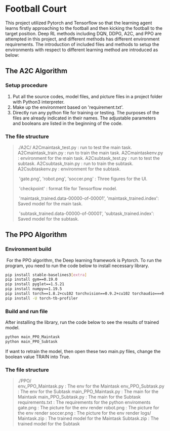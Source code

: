 # Football Court

This project utilized Pytorch and Tensorflow so that the learning agent learns firstly approaching to the football and then kicking the football to the target position. Deep RL methods including DQN, DDPG, A2C, and PPO are attempted in this project, and different methods has different environment requirements. The introduction of included files and methods to setup the environments with respect to different learning method are introduced as below:

## The A2C Algorithm

### Setup procedure

1. Put all the source codes, model files, and picture files in a project folder with Python3 interpreter.
2. Make up the environment based on 'requirement.txt'.
3. Directly run any python file for training or testing. The purposes of the files are already indicated in their names. The adjustable parameters and booleans are listed in the beginning of the code.

### The file structure

> ./A2C/
> 	A2Cmaintask_test.py							: run to test the main task.
> 	A2Cmaintask_train.py						   : run to train the main task.
> 	A2Cmaintaskenv.py							  : environment for the main task.
> 	A2Csubtask_test.py							   : run to test the subtask.
> 	A2Csubtask_train.py							 : run to train the subtask.
> 	A2Csubtaskenv.py								  : environment for the subtask.
>
> ​	'gate.png', 'robot.png', 'soccer.png'	: Three figures for the UI.
>
> ​	'checkpoint'											: format file for Tensorflow model.
> 
> ​	'maintask_trained.data-00000-of-00001', 'maintask_trained.index': Saved model for 	the main task.
> 
> ​	'subtask_trained.data-00000-of-00001', 'subtask_trained.index': Saved model for the subtask.

## The PPO Algorithm

### Environment build

​	For the PPO algorithm, the Deep learning framework is Pytorch. To run the program, you need to run the code below to install necessary library.

```bash
pip install stable-baselines3[extra]
pip install gym==0.19.0
pip install pyglet==1.5.21
pip install numpy==1.19.5
pip install torch==1.8.2+cu102 torchvision==0.9.2+cu102 torchaudio===0.8.2 -f https://download.pytorch.org/whl/lts/1.8/torch_lts.html
pip install -U torch-tb-profiler
```

### Build and run file

After installing the library, run the code below to see the results of trained model.

```bash
python main_PPO_Maintask
python main_PPO_Subtask
```

If want to retrain the model, then open these two main.py files, change the boolean value TRAIN into True.

### The file structure

> ./PPO/                                                   
> 	env_PPO_Maintask.py                    	   : The env for the Maintask
> 	env_PPO_Subtask.py              			    : The env for the Subtask
> 	main_PPO_Maintask.py					     : The main for the Maintask
> 	main_PPO_Subtask.py						   : The main for the Subtask
> 	requirements.txt								    : The requirements for the python enviroments
> 	gate.png												   : The picture for the env render
> 	robot.png												 : The picture for the env render
> 	soccer.png												: The picture for the env render
> 	logs/
> 		Maintask.zip										 : The trained model for the Maintask
> 		Subtask.zip										   : The trained model for the Subtask

